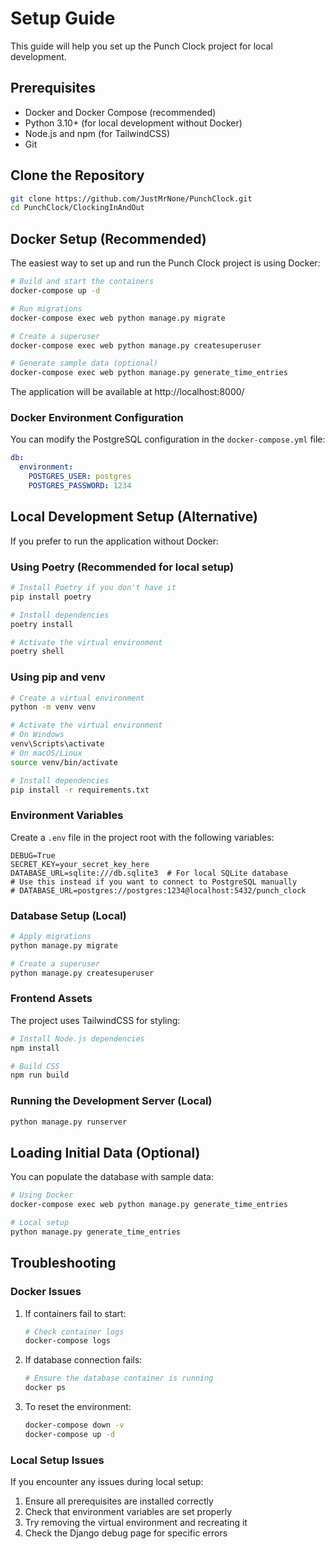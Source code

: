 # Setup Guide

This guide will help you set up the Punch Clock project for local development.

## Prerequisites

- Docker and Docker Compose (recommended)
- Python 3.10+ (for local development without Docker)
- Node.js and npm (for TailwindCSS)
- Git

## Clone the Repository

```bash
git clone https://github.com/JustMrNone/PunchClock.git
cd PunchClock/ClockingInAndOut
```

## Docker Setup (Recommended)

The easiest way to set up and run the Punch Clock project is using Docker:

```bash
# Build and start the containers
docker-compose up -d

# Run migrations
docker-compose exec web python manage.py migrate

# Create a superuser
docker-compose exec web python manage.py createsuperuser

# Generate sample data (optional)
docker-compose exec web python manage.py generate_time_entries
```

The application will be available at http://localhost:8000/

### Docker Environment Configuration

You can modify the PostgreSQL configuration in the `docker-compose.yml` file:

```yaml
db:
  environment:
    POSTGRES_USER: postgres
    POSTGRES_PASSWORD: 1234
```

## Local Development Setup (Alternative)

If you prefer to run the application without Docker:

### Using Poetry (Recommended for local setup)

```bash
# Install Poetry if you don't have it
pip install poetry

# Install dependencies
poetry install

# Activate the virtual environment
poetry shell
```

### Using pip and venv

```bash
# Create a virtual environment
python -m venv venv

# Activate the virtual environment
# On Windows
venv\Scripts\activate
# On macOS/Linux
source venv/bin/activate

# Install dependencies
pip install -r requirements.txt
```

### Environment Variables

Create a `.env` file in the project root with the following variables:

```
DEBUG=True
SECRET_KEY=your_secret_key_here
DATABASE_URL=sqlite:///db.sqlite3  # For local SQLite database
# Use this instead if you want to connect to PostgreSQL manually
# DATABASE_URL=postgres://postgres:1234@localhost:5432/punch_clock
```

### Database Setup (Local)

```bash
# Apply migrations
python manage.py migrate

# Create a superuser
python manage.py createsuperuser
```

### Frontend Assets

The project uses TailwindCSS for styling:

```bash
# Install Node.js dependencies
npm install

# Build CSS
npm run build
```

### Running the Development Server (Local)

```bash
python manage.py runserver
```

## Loading Initial Data (Optional)

You can populate the database with sample data:

```bash
# Using Docker
docker-compose exec web python manage.py generate_time_entries

# Local setup
python manage.py generate_time_entries
```

## Troubleshooting

### Docker Issues

1. If containers fail to start:
   ```bash
   # Check container logs
   docker-compose logs
   ```

2. If database connection fails:
   ```bash
   # Ensure the database container is running
   docker ps
   ```

3. To reset the environment:
   ```bash
   docker-compose down -v
   docker-compose up -d
   ```

### Local Setup Issues

If you encounter any issues during local setup:

1. Ensure all prerequisites are installed correctly
2. Check that environment variables are set properly
3. Try removing the virtual environment and recreating it
4. Check the Django debug page for specific errors